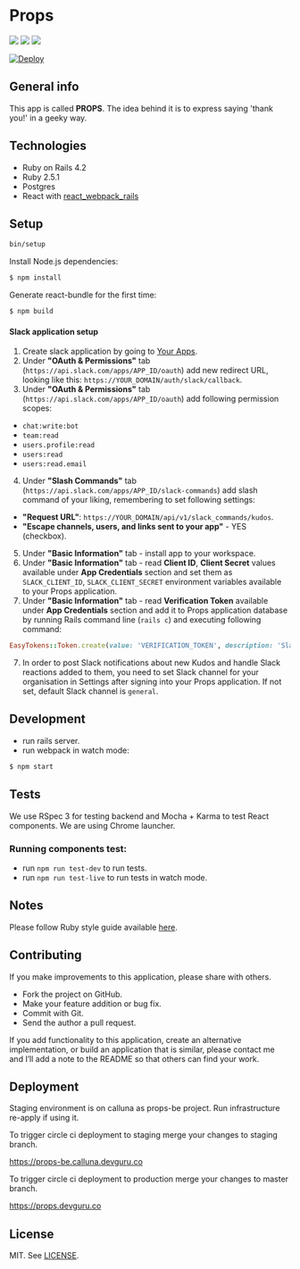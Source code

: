 # Props
[![](http://img.shields.io/codeclimate/github/netguru/props.svg?style=flat-square)](https://codeclimate.com/github/netguru/props)
[![](http://img.shields.io/codeclimate/coverage/github/netguru/props.svg?style=flat-square)](https://codeclimate.com/github/netguru/props)
[![](http://img.shields.io/gemnasium/netguru/props.svg?style=flat-square)](https://gemnasium.com/netguru/props)

[![Deploy](https://www.herokucdn.com/deploy/button.png)](https://heroku.com/deploy?template=https://github.com/netguru/props/tree/master)

## General info

This app is called **PROPS**. The idea behind it is to express saying 'thank you!'
in a geeky way.

## Technologies

* Ruby on Rails 4.2
* Ruby 2.5.1
* Postgres
* React with [react_webpack_rails](https://github.com/netguru/react_webpack_rails)

## Setup

```bash
bin/setup
```

Install Node.js dependencies:
```bash
$ npm install
```

Generate react-bundle for the first time:
```bash
$ npm build
```

#### Slack application setup

1. Create slack application by going to [Your Apps](https://api.slack.com/apps).
2. Under **"OAuth & Permissions"** tab (`https://api.slack.com/apps/APP_ID/oauth`) add new redirect URL, looking like this: `https://YOUR_DOMAIN/auth/slack/callback`.
3. Under **"OAuth & Permissions"** tab (`https://api.slack.com/apps/APP_ID/oauth`) add following permission scopes:
  - `chat:write:bot`
  - `team:read`
  - `users.profile:read`
  - `users:read`
  - `users:read.email`
4. Under **"Slash Commands"** tab (`https://api.slack.com/apps/APP_ID/slack-commands`) add slash command of your liking, remembering to set following settings:
  - **"Request URL"**: `https://YOUR_DOMAIN/api/v1/slack_commands/kudos`.
  - **"Escape channels, users, and links sent to your app"** - YES (checkbox).
5. Under **"Basic Information"** tab - install app to your workspace.
6. Under **"Basic Information"** tab - read **Client ID**, **Client Secret** values available under **App Credentials** section and set them as `SLACK_CLIENT_ID`, `SLACK_CLIENT_SECRET` environment variables available to your Props application.
6. Under **"Basic Information"** tab - read **Verification Token** available under **App Credentials** section and add it to Props application database by running Rails command line (`rails c`) and executing following command:
```ruby
EasyTokens::Token.create(value: 'VERIFICATION_TOKEN', description: 'Slack command verification token')
```
7. In order to post Slack notifications about new Kudos and handle Slack reactions added to them, you need to set Slack channel for your organisation in Settings after signing into your Props application. If not set, default Slack channel is `general`.

## Development
* run rails server.
* run webpack in watch mode:
```bash
$ npm start
```

## Tests

We use RSpec 3 for testing backend and Mocha + Karma to test React components.
We are using Chrome launcher.

### Running components test:

* run `npm run test-dev` to run tests.
* run `npm run test-live` to run tests in watch mode.

## Notes

Please follow Ruby style guide available [here](https://github.com/bbatsov/ruby-style-guide).

## Contributing

If you make improvements to this application, please share with others.

* Fork the project on GitHub.
* Make your feature addition or bug fix.
* Commit with Git.
* Send the author a pull request.

If you add functionality to this application, create an alternative
implementation, or build an application that is similar, please contact
me and I’ll add a note to the README so that others can find your work.

## Deployment

Staging environment is on calluna as props-be project. Run infrastructure re-apply if using it.

To trigger circle ci deployment to staging merge your changes to staging branch.

https://props-be.calluna.devguru.co

To trigger circle ci deployment to production merge your changes to master branch.

https://props.devguru.co

## License

MIT. See [LICENSE](LICENSE).
